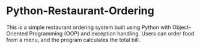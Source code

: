 # Python-Restaurant-Ordering
This is a simple restaurant ordering system built using Python with Object-Oriented Programming (OOP) and exception handling. Users can order food from a menu, and the program calculates the total bill.
